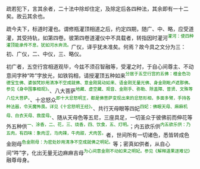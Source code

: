 疏若犯下，言其余者，二十法中除却住定，及除定后各四种法，其余即有一十二矣。故云其余也。

疏今夫下，标道时灌也。谓修瓶灌顶相道之后，约定四期，随广、中、略，应受道灌，其受持轨，如第四卷。彼第四卷道灌仪中不具载者，转指因时灌河<sup><font color="green">灌河：使四种灌顶能承传不息，犹如河水奔流。</font></sup>广仪，译乎犹未准矣。何焉？故今具之文分为三：初、广仪，二、中仪，三、略仪。

初广者，五空行宫相道观毕，今兹不须召智融等，受灌之时，于自心间尊主、不动意间字种“吽”字放光，如铁钩相，请授灌顶五种如来<sup><font color="green">分居于五空行宫的五佛：檀金色功德宝生佛、婆伽梵妙用清净不空成就佛、意金刚晃动如来、语金刚无量光佛、身金刚毗卢遮那佛。参见《身中围事相观》。</font></sup>、八大菩萨<sup><font color="green">地藏、虚空藏、观音、金刚手、弥勒、除盖障、普贤、文殊等八位大菩萨。</font></sup>、十忿怒众<sup><font color="green">即十大忿怒明王，都是佛菩萨变现出来的忿怒形相，多面多臂，手持各种法器，令天魔怖畏。详见《十忿怒明王经》。</font></sup>、共行天母眼等四妃<sup><font color="green">四妃：佛眼天母、麻麻机母、白衣天母、救度母。</font></sup>、随从天母色等五尼，三座具足，一切圣众于彼佛前而伸花等外五种供<sup><font color="green">一、涂香，二、花，三、烧香，四、饮食，五、灯明。</font></sup>；内五欲乐供<sup><font color="green">内五欲乐供：乃五肉，有四味：象肉涩，马肉辣，牛肉甜，犬肉苦。</font></sup>者，世间所有一切诸色，悉皆转成色金刚母<sup><font color="green">色金刚母：为密处妙用清净不空成就佛之明妃。</font></sup>等；密真如供者，从自心间“吽”字，化出无量无边麻麻吉母<sup><font color="green">为心间意金刚不动如来之明妃。参见《解释道果逐难记》</font></sup>融尊母身。